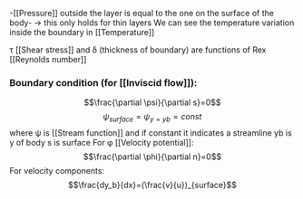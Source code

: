 -[[Pressure]] outside the layer is equal to the one on the surface of the body-
-> this only holds for thin layers
We can see the temperature variation inside the boundary in [[Temperature]]

τ [[Shear stress]] and δ (thickness of boundary) are functions of Rex [[Reynolds number]]


### Boundary condition (for [[Inviscid flow]]):
$$\frac{\partial \psi}{\partial s}=0$$
$$\psi_{surface}=\psi_{y=yb}=const$$
where ψ is [[Stream function]] and if constant it indicates a streamline
yb is y of body
s is surface
For φ [[Velocity potential]]:
$$\frac{\partial \phi}{\partial n}=0$$
For velocity components:
$$\frac{dy_b}{dx}=(\frac{v}{u})_{surface}$$